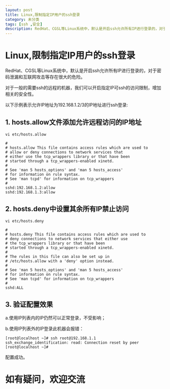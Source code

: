 ```yaml
---
layout: post
title: Linux,限制指定IP用户的ssh登录
category: 未分类
tags: [ssh ,安全]
description: RedHat、CGSL等Linux系统中，默认是开启ssh允许所有IP进行登录的，对于密码泄漏和互联网攻击等存在很大的危险。
---
```


# Linux,限制指定IP用户的ssh登录

RedHat、CGSL等Linux系统中，默认是开启ssh允许所有IP进行登录的，对于密码泄漏和互联网攻击等存在很大的危险。

对于一般的需要ssh的远程的机器，我们可以开启指定IP可ssh的访问限制，增加相关的安全性。

以下示例表示允许IP地址为192.168.1.2/3的IP地址进行ssh登录:

## 1. hosts.allow文件添加允许远程访问的IP地址

```
vi etc/hosts.allow

#
# hosts.allow This file contains access rules which are used to
# allow or deny connections to network services that
# either use the tcp_wrappers library or that have been
# started through a tcp_wrappers-enabled xinetd.
#
# See 'man 5 hosts_options' and 'man 5 hosts_access'
# for information on rule syntax.
# See 'man tcpd' for information on tcp_wrappers
#
sshd:192.168.1.2:allow
sshd:192.168.1.3:allow
```

## 2. hosts.deny中设置其余所有IP禁止访问

```
vi etc/hosts.deny

#
# hosts.deny This file contains access rules which are used to
# deny connections to network services that either use
# the tcp_wrappers library or that have been
# started through a tcp_wrappers-enabled xinetd.
#
# The rules in this file can also be set up in
# /etc/hosts.allow with a 'deny' option instead.
#
# See 'man 5 hosts_options' and 'man 5 hosts_access'
# for information on rule syntax.
# See 'man tcpd' for information on tcp_wrappers
#
sshd:ALL
```

## 3. 验证配置效果

a.使用IP列表内的IP仍然可以正常登录，不受影响；

b.使用IP列表外的IP登录此机器会报错：
```
[root@localhost ~]# ssh root@192.168.1.1
ssh_exchange_identification: read: Connection reset by peer
[root@localhost ~]#
```
配置成功。

# 如有疑问，欢迎交流
